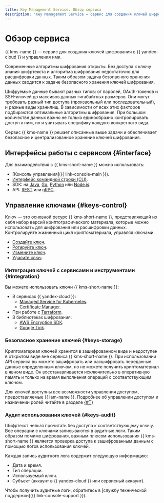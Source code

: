 ```yaml
---
title: Key Management Service. Обзор сервиса
description: 'Key Management Service — сервис для создания ключей шифрования в Yandex.Cloud и управления ими. Современные алгоритмы шифрования открыты. Без доступа к ключу знания шифртекста и алгоритма шифрования недостаточно для расшифровки данных. Таким образом задача безопасного хранения данных сводится к задаче безопасного хранения ключей шифрования.'
---
```


# Обзор сервиса

{{ kms-name }} — сервис для создания ключей шифрования в {{ yandex-cloud }} и управления ими.

Современные алгоритмы шифрования открыты. Без доступа к ключу знания шифртекста и алгоритма шифрования недостаточно для расшифровки данных. Таким образом задача безопасного хранения данных сводится к задаче безопасного хранения ключей шифрования.

Шифруемые данные бывают разных типов: от паролей, OAuth-токенов и SSH-ключей до массивов данных гигабайтных размеров. Они могут требовать разный тип доступа (произвольный или последовательный), и разные виды хранилищ. В зависимости от всех этих факторов подбираются оптимальные алгоритмы шифрования. При большом количестве данных важно не только единообразно контролировать доступ к ним, но и учитывать специфику каждого конкретного вида.

Сервис {{ kms-name }} решает описанные выше задачи и обеспечивает безопасное и централизованное хранение ключей шифрования.

## Интерфейсы работы с сервисом {#interface}

Для взаимодействия с {{ kms-short-name }} можно использовать:
* [Консоль управления]({{ link-console-main }}).
* [Интерфейс командной строки (CLI)](../../cli/).
* SDK: на [Java](https://github.com/yandex-cloud/java-sdk), [Go](https://github.com/yandex-cloud/go-sdk), [Python](https://github.com/yandex-cloud/python-sdk) или [Node.js](https://github.com/yandex-cloud/nodejs-sdk).
* API: [REST](../api-ref/) или [gRPC](../grpc/).

## Управление ключами {#keys-control}

[Ключ](key.md) — это основной ресурс {{ kms-short-name }}, представляющий из себя набор версий криптографического материала, которые можно использовать для шифрования или расшифровки данных. Контролируйте жизненный цикл криптоматериала, управляя ключами: 
* [Создайте ключ](../operations/key.md#create).
* [Ротируйте ключ](../operations/key.md#rotate).
* [Измените ключ](../operations/key.md#update).
* [Удалите ключ](../operations/key.md#delete).

### Интеграция ключей с сервисами и инструментами {#integration}

Вы можете использовать ключи {{ kms-short-name }}:
* В сервисах {{ yandex-cloud }}:
  * [Managed Service for Kubernetes](../../managed-kubernetes/).
  * [Certificate Manager](../../certificate-manager/).
* При работе с [Terraform](../solutions/terraform-key.md).
* В библиотеках шифрования:
  * [AWS Encryption SDK](../solutions/encrypt/aws-encryption-sdk.md).
  * [Google Tink](../solutions/encrypt/google-tink.md).

### Безопасное хранение ключей {#keys-storage}

Криптоматериал ключей хранится в зашифрованном виде и недоступен в открытом виде вне сервиса {{ kms-short-name }}. При использовании API сервиса вы можете зашифровать или расшифровать переданные данные определенным ключом, но не можете получить криптоматериал в явном виде. Он восстанавливается исключительно в оперативную память и только на время выполнения операций с соответствующим ключом.


Для ключей доступны все возможности управления доступом, предоставляемые {{ iam-name }}. Подробнее об управлении доступом и назначении ролей читайте в разделе [{#T}](../security/index.md)

### Аудит использования ключей {#keys-audit}

Шифртекст нельзя прочитать без доступа к соответствующему ключу. Все операции с ключами записываются в аудитные логи. Таким образом помимо шифрования, важным плюсом использования {{ kms-short-name }} является проверка доступа к зашифрованным данным с помощью логов использования ключей.

Каждая запись аудитного лога содержит следующую информацию:
* Дата и время.
* Тип операции.
* Используемый ключ.
* Субъект (аккаунт в {{ yandex-cloud }} или сервисный аккаунт).

Чтобы получить аудитные логи, обратитесь в [службу технической поддержки]({{ link-console-support }}).